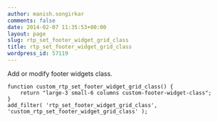 ```yaml
---
author: manish.songirkar
comments: false
date: 2014-02-07 11:35:53+00:00
layout: page
slug: rtp_set_footer_widget_grid_class
title: rtp_set_footer_widget_grid_class
wordpress_id: 57119
---
```


Add or modify footer widgets class.

    
    function custom_rtp_set_footer_widget_grid_class() {
        return "large-3 small-6 columns custom-footer-widget-class";
    }
    add_filter( 'rtp_set_footer_widget_grid_class', 'custom_rtp_set_footer_widget_grid_class' );

